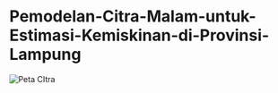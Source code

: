 # Pemodelan-Citra-Malam-untuk-Estimasi-Kemiskinan-di-Provinsi-Lampung

![Peta CItra](https://github.com/user-attachments/assets/021fb978-9900-4700-9a1e-dab2928cef2f)
